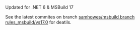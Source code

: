 Updated for .NET 6 & MSBuild 17

See the latest commites on branch [samhowes/msbuild branch rules_msbuild/vs17.0](https://github.com/samhowes/msbuild/tree/rules_msbuild/vs17.0) for deatils.
